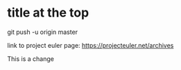 title at the top
===
git push -u origin master

link to project euler page: https://projecteuler.net/archives

This is a change
